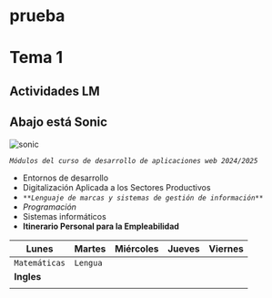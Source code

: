 # prueba
# Tema 1 
## Actividades LM
## Abajo está Sonic
![sonic](https://github.com/user-attachments/assets/b27b0609-88c4-470a-9cec-fa183cca1f3b)


*`Módulos del curso de desarrollo de aplicaciones web 2024/2025`*
+ Entornos de desarrollo
+ Digitalización Aplicada a los Sectores Productivos
+ _`**Lenguaje de marcas y sistemas de gestión de información**`_
+ _Programación_
+ Sistemas informáticos
+ **Itinerario Personal para la Empleabilidad**

  
|  Lunes  |  Martes  |  Miércoles  |  Jueves  |  Viernes  |
| ------- |----------|-------------|----------|-----------|
|`Matemáticas`|`Lengua`          |             |          |           |
|   **Ingles**      |          |             |          |           |
|         |          |             |          |           |  
